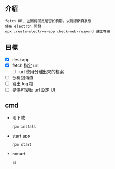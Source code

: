 ## 介紹

    fetch URL 並回傳回應是否如預期，以確認網頁狀態
    使用 electron 開發
    npx create-electron-app check-web-respond 建立專案

## 目標

- [x] deskapp
- [x] fetch 指定 url
  - [ ] url 使用分離出來的檔案
- [ ] 分析回傳值
- [ ] 寫出 log 檔
- [ ] 提供可變動 url 設定 UI

## cmd

- 剛下載

  `npm install`

- start app

  `npm start`

- restart

  `rs`
